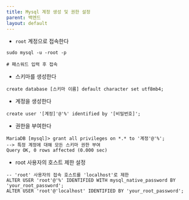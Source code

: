 ```yaml
---
title: Mysql 계정 생성 및 권한 설정
parent: 백엔드
layout: default
---
```


- `root` 계정으로 접속한다

```shell
sudo mysql -u -root -p

# 패스워드 입력 후 접속
```

- 스키마를 생성한다

```shell
create database [스키마 이름] default character set utf8mb4;
```

- 계정을 생성한다

```shell
create user '[계정]'@'%' identified by '[비밀번호]';
```

- 권한을 부여한다 

```shell
MariaDB [mysql]> grant all privileges on *.* to '계정'@'%';	
--> 특정 계정에 대해 모든 스키마 권한 부여
Query OK, 0 rows affected (0.000 sec)
```


- root 사용자의 호스트 제한 설정

```shell
-- 'root' 사용자의 접속 호스트를 'localhost'로 제한
ALTER USER 'root'@'%' IDENTIFIED WITH mysql_native_password BY 'your_root_password';
ALTER USER 'root'@'localhost' IDENTIFIED BY 'your_root_password';
```
